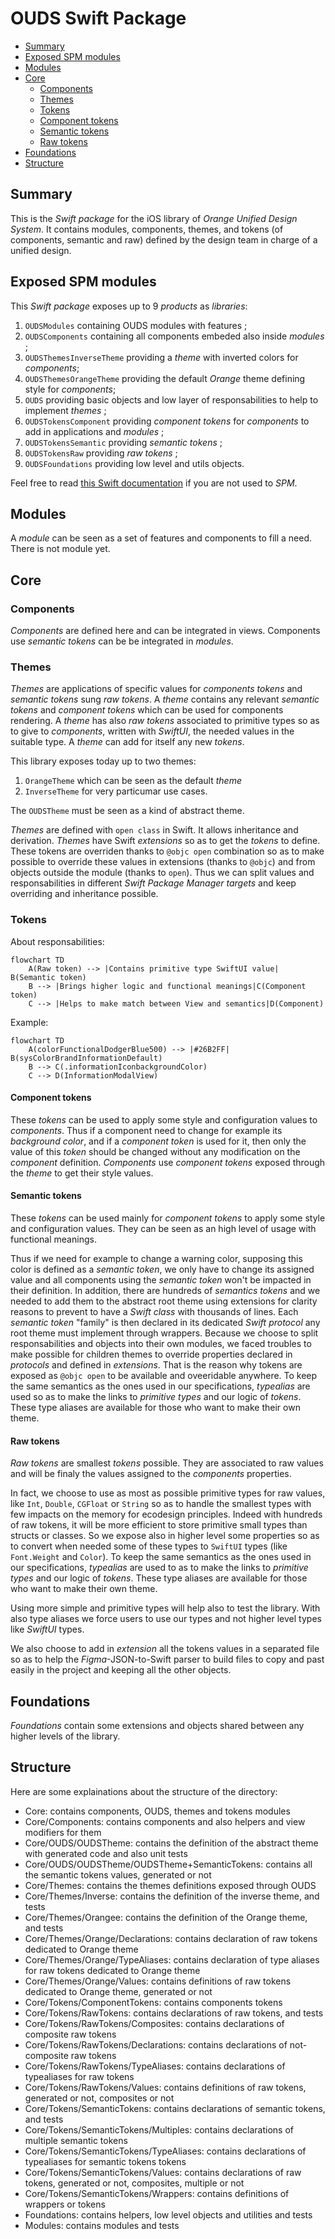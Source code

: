 # OUDS Swift Package

- [Summary](#summary)
- [Exposed SPM modules](#exposed-spm-modules)
- [Modules](#modules)
- [Core](#core)
  * [Components](#components)
  * [Themes](#themes)
  * [Tokens](#components)
  * [Component tokens](#component-tokens)  
  * [Semantic tokens](#semantic-tokens)
  * [Raw tokens](#raw-tokens)
- [Foundations](#foundations)
- [Structure](#structure)
  
## Summary

This is the _Swift package_ for the iOS library of *Orange Unified Design System*.
It contains modules, components, themes, and tokens (of components, semantic and raw) defined by the design team in charge of a unified design.

## Exposed SPM modules

This _Swift package_ exposes up to 9 _products_ as _libraries_:
1. `OUDSModules` containing OUDS modules with features ;
2. `OUDSComponents` containing all components embeded also inside _modules_ ;
3. `OUDSThemesInverseTheme` providing a _theme_ with inverted colors for _components_;
4. `OUDSThemesOrangeTheme` providing the default _Orange_ theme defining style for _components_;
5. `OUDS` providing basic objects and low layer of responsabilities to help to implement _themes_ ;
6. `OUDSTokensComponent` providing _component tokens_ for _components_ to add in applications and _modules_ ;
7. `OUDSTokensSemantic` providing _semantic tokens_ ; 
8. `OUDSTokensRaw` providing _raw tokens_ ;
9. `OUDSFoundations` providing low level and utils objects.

Feel free to read [this Swift documentation](https://docs.swift.org/package-manager/PackageDescription/PackageDescription.html) if you are not used to _SPM_.

## Modules

A _module_ can be seen as a set of features and components to fill a need.
There is not module yet.

## Core

### Components

_Components_ are defined here and can be integrated in views.
Components use *semantic tokens* can be be integrated in *modules*.

### Themes

_Themes_ are applications of specific values for _components tokens_ and _semantic tokens_ sung _raw tokens_.
A _theme_ contains any relevant _semantic tokens_ and _component tokens_ which can be used for components rendering.
A _theme_ has also _raw tokens_ associated to primitive types so as to give to _components_, written with _SwiftUI_, the needed values in the suitable type. A _theme_ can add for itself any new _tokens_.

This library exposes today up to two themes:
1. `OrangeTheme` which can be seen as the default _theme_
2. `InverseTheme` for very particumar use cases.

The `OUDSTheme` must be seen as a kind of abstract theme.

_Themes_ are defined with `open class` in Swift. It allows inheritance and derivation.
_Themes_ have Swift _extensions_ so as to get the _tokens_ to define. These tokens are overriden thanks to `@objc open` combination so as to make possible to override these values in extensions (thanks to `@objc`) and from objects outside the module (thanks to `open`). Thus we can split values and responsabilities in different _Swift Package Manager targets_ and keep overriding and inheritance possible.

### Tokens

About responsabilities:
```mermaid
flowchart TD
    A(Raw token) --> |Contains primitive type SwiftUI value| B(Semantic token)
    B --> |Brings higher logic and functional meanings|C(Component token)
    C --> |Helps to make match between View and semantics|D(Component)
```

Example:
```mermaid
flowchart TD
    A(colorFunctionalDodgerBlue500) --> |#26B2FF| B(sysColorBrandInformationDefault)
    B --> C(.informationIconbackgroundColor)
    C --> D(InformationModalView)
```

#### Component tokens

These _tokens_ can be used to apply some style and configuration values to _components_.
Thus if a component need to change for example its _background color_, and if a _component token_ is used for it, then only the value of this _token_ should be changed without any modification on the _component_ definition.
_Components_ use _component tokens_ exposed through the _theme_ to get their style values.

#### Semantic tokens

These _tokens_ can be used mainly for _component tokens_ to apply some style and configuration values.
They can be seen as an high level of usage with functional meanings.

Thus if we need for example to change a warning color, supposing this color is defined as a _semantic token_, we only have to change its assigned value and all components using the _semantic token_ won't be impacted in their definition.
In addition, there are hundreds of _semantics tokens_ and we needed to add them to the abstract root theme using extensions for clarity reasons to prevent to have a _Swift class_ with thousands of lines. Each _semantic token_ "family" is then declared in its dedicated _Swift protocol_ any root theme must implement through wrappers. Because we choose to split responsabilities and objects into their own modules, we faced troubles to make possible for children themes to override properties declared in _protocols_ and defined in _extensions_.
That is the reason why tokens are exposed as `@objc open` to be available and oveeridable anywhere. 
To keep the same semantics as the ones used in our specifications, _typealias_ are used so as to make the links to _primitive types_ and our logic of _tokens_. These type aliases are available for those who want to make their own theme.

#### Raw tokens

_Raw tokens_ are smallest _tokens_ possible. They are associated to raw values and will be finaly the values assigned to the _components_ properties.

In fact, we choose to use as most as possible primitive types for raw values, like `Int`, `Double`, `CGFloat` or `String` so as to handle the smallest types with few impacts on the memory for ecodesign principles. Indeed with hundreds of raw tokens, it will be more efficient to store primitive small types than structs or classes.
So we expose also in higher level some properties so as to convert when needed some of these types to `SwiftUI` types (like `Font.Weight` and `Color`).
To keep the same semantics as the ones used in our specifications, _typealias_ are used to as to make the links to _primitive types_ and our logic of _tokens_. These type aliases are available for those who want to make their own theme.

Using more simple and primitive types will help also to test the library. With also type aliases we force users to use our types and not higher level types like _SwiftUI_ types.

We also choose to add in _extension_ all the tokens values in a separated file so as to help the *Figma*-JSON-to-Swift parser to build files to copy and past easily in the project and keeping all the other objects.

## Foundations

_Foundations_ contain some extensions and objects shared between any higher levels of the library.

## Structure

Here are some explainations about the structure of the directory:
- Core: contains components, OUDS, themes and tokens modules 
- Core/Components: contains components and also helpers and view modifiers for them
- Core/OUDS/OUDSTheme: contains the definition of the abstract theme with generated code and also unit tests
- Core/OUDS/OUDSTheme/OUDSTheme+SemanticTokens: contains all the semantic tokens values, generated or not
- Core/Themes: contains the themes definitions exposed through OUDS
- Core/Themes/Inverse: contains the definition of the inverse theme, and tests
- Core/Themes/Orangee: contains the definition of the Orange theme, and tests
- Core/Themes/Orange/Declarations: contains declaration of raw tokens dedicated to Orange theme
- Core/Themes/Orange/TypeAliases: contains declaration of type aliases for raw tokens dedicated to Orange theme
- Core/Themes/Orange/Values: contains definitions of raw tokens dedicated to Orange theme, generated or not
- Core/Tokens/ComponentTokens: contains components tokens
- Core/Tokens/RawTokens: contains declarations of raw tokens, and tests
- Core/Tokens/RawTokens/Composites: contains declarations of composite raw tokens
- Core/Tokens/RawTokens/Declarations: contains declarations of not-composite raw tokens
- Core/Tokens/RawTokens/TypeAliases: contains declarations of typealiases for raw tokens
- Core/Tokens/RawTokens/Values: contains definitions of raw tokens, generated or not, composites or not
- Core/Tokens/SemanticTokens: contains declarations of semantic tokens, and tests
- Core/Tokens/SemanticTokens/Multiples: contains declarations of multiple semantic tokens
- Core/Tokens/SemanticTokens/TypeAliases: contains declarations of typealiases for semantic tokens tokens
- Core/Tokens/SemanticTokens/Values: contains declarations of raw tokens, generated or not, composites, multiple or not
- Core/Tokens/SemanticTokens/Wrappers: contains definitions of wrappers or tokens
- Foundations: contains helpers, low level objects and utilities and tests
- Modules: contains modules and tests
